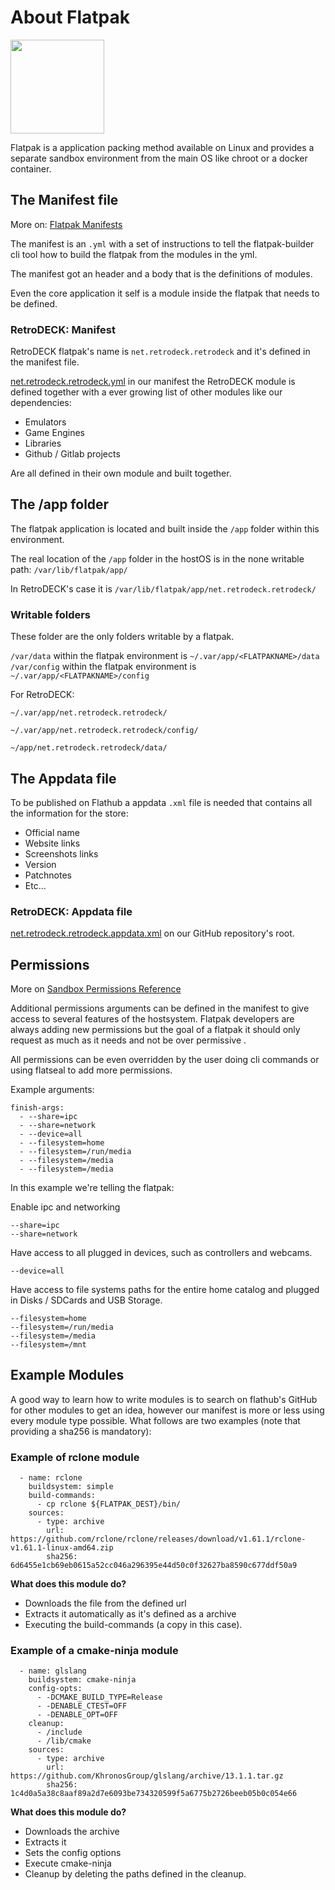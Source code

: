 # About Flatpak

<img src="../../../wiki_images/logos/flatpak-logo.png" width="150">

Flatpak is a application packing method available on Linux and provides a separate sandbox environment from the main OS like chroot or a docker container.

## The Manifest file
More on: [Flatpak Manifests](https://docs.flatpak.org/en/latest/manifests.html)

The manifest is an `.yml` with a set of instructions to tell the flatpak-builder cli tool how to build the flatpak from the modules in the yml.

The manifest got an header and a body that is the definitions of modules.

Even the core application it self is a module inside the flatpak that needs to be defined.


### RetroDECK: Manifest

RetroDECK flatpak's name is `net.retrodeck.retrodeck` and it's defined in the manifest file.

[net.retrodeck.retrodeck.yml](https://github.com/XargonWan/RetroDECK/blob/main/net.retrodeck.retrodeck.yml) in our manifest the RetroDECK module is defined together with a ever growing list of other modules like our dependencies:

- Emulators
- Game Engines
- Libraries
- Github / Gitlab projects

Are all defined in their own module and built together.


## The /app folder
The flatpak application is located and built inside the `/app` folder within this environment.

The real location of the `/app` folder in the hostOS is in the none writable path: `/var/lib/flatpak/app/`

In RetroDECK's case it is `/var/lib/flatpak/app/net.retrodeck.retrodeck/`

### Writable folders

These folder are the only folders writable by a flatpak.

`/var/data` within the flatpak environment is  `~/.var/app/<FLATPAKNAME>/data` <br>
`/var/config` within the flatpak environment is `~/.var/app/<FLATPAKNAME>/config`  <br>

For RetroDECK:

`~/.var/app/net.retrodeck.retrodeck/`

`~/.var/app/net.retrodeck.retrodeck/config/`

`~/app/net.retrodeck.retrodeck/data/`



## The Appdata file

To be published on Flathub a appdata `.xml` file is needed that contains all the information for the store:

- Official name
- Website links
- Screenshots links
- Version
- Patchnotes
- Etc...

### RetroDECK: Appdata file

[net.retrodeck.retrodeck.appdata.xml](https://github.com/XargonWan/RetroDECK/blob/main/net.retrodeck.retrodeck.appdata.xml) on our GitHub repository's root.


## Permissions

More on [Sandbox Permissions Reference](https://docs.flatpak.org/en/latest/sandbox-permissions-reference.html)

Additional permissions arguments can be defined in the manifest to give access to several features of the hostsystem. Flatpak developers are always adding new permissions but the goal of a flatpak it should only request as much as it needs and not be over permissive .

All permissions can be even overridden by the user doing cli commands or using flatseal to add more permissions.

Example arguments:


```
finish-args:
  - --share=ipc
  - --share=network
  - --device=all
  - --filesystem=home
  - --filesystem=/run/media
  - --filesystem=/media
  - --filesystem=/media
```


In this example we're telling the flatpak:

Enable ipc and networking

```
--share=ipc
--share=network
```

Have access to all plugged in devices, such as controllers and webcams.

```
--device=all
```

Have access to file systems paths for the entire home catalog and plugged in Disks / SDCards and USB Storage.

```
--filesystem=home
--filesystem=/run/media
--filesystem=/media
--filesystem=/mnt
```


## Example Modules


A good way to learn how to write modules is to search on flathub's GitHub for other modules to get an idea, however our manifest is more or less using every module type possible. What follows are two examples (note that providing a sha256 is mandatory):

### Example of rclone module

```
  - name: rclone
    buildsystem: simple
    build-commands:
      - cp rclone ${FLATPAK_DEST}/bin/
    sources:
      - type: archive
        url: https://github.com/rclone/rclone/releases/download/v1.61.1/rclone-v1.61.1-linux-amd64.zip
        sha256: 6d6455e1cb69eb0615a52cc046a296395e44d50c0f32627ba8590c677ddf50a9
```

**What does this module do?**

- Downloads the file from the defined url
- Extracts it automatically as it's defined as a archive
- Executing the build-commands (a copy in this case).

### Example of a cmake-ninja module

```
  - name: glslang
    buildsystem: cmake-ninja
    config-opts:
      - -DCMAKE_BUILD_TYPE=Release
      - -DENABLE_CTEST=OFF
      - -DENABLE_OPT=OFF
    cleanup:
      - /include
      - /lib/cmake
    sources:
      - type: archive
        url: https://github.com/KhronosGroup/glslang/archive/13.1.1.tar.gz
        sha256: 1c4d0a5a38c8aaf89a2d7e6093be734320599f5a6775b2726beeb05b0c054e66
```

**What does this module do?**

- Downloads the archive
- Extracts it
- Sets the config options
- Execute cmake-ninja
- Cleanup by deleting the paths defined in the cleanup.


